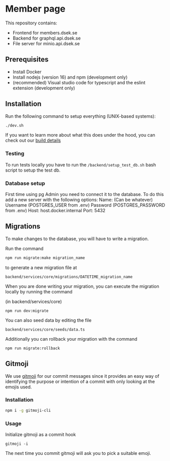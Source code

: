 # Member page
This repository contains:
 - Frontend for members.dsek.se
 - Backend for graphql.api.dsek.se
 - File server for minio.api.dsek.se

## Prerequisites
- Install Docker
- Install nodejs (version 16) and npm (development only)
- (recommended) Visual studio code for typescript and the eslint extension (development only)

## Installation
Run the following command to setup everything (UNIX-based systems):
```bash
./dev.sh
```
If you want to learn more about what this does under the hood, you can check out our [build details](build-details.md)

### Testing
To run tests locally you have to run the `/backend/setup_test_db.sh` bash script to setup the test db.

### Database setup
First time using pg Admin you need to connect it to the database. To do this add a new server with the following options:
Name: (Can be whatever)
Username (POSTGRES_USER from .env)
Password (POSTGRES_PASSWORD from .env)
Host: host.docker.internal
Port: 5432

## Migrations
To make changes to the database, you will have to write a migration.

Run the command
```bash
npm run migrate:make migration_name 
```

to generate a new migration file at 
```
backend/services/core/migrations/DATETIME_migration_name
```

When you are done writing your migration, you can execute the migration locally by running the command 

(in backend/services/core)
```
npm run dev:migrate
```
You can also seed data by editing the file 
```
backend/services/core/seeds/data.ts
```

Additionally you can rollback your migration with the command
```
npm run migrate:rollback
```

## Gitmoji
We use [gitmoji](https://gitmoji.dev/) for our commit messages since it provides an easy way of identifying the purpose or intention of a commit with only looking at the emojis used.

### Installation
```bash
npm i -g gitmoji-cli
```
### Usage
Initialize gitmoji as a commit hook
```
gitmoji -i
```
The next time you commit gitmoji will ask you to pick a suitable emoji.